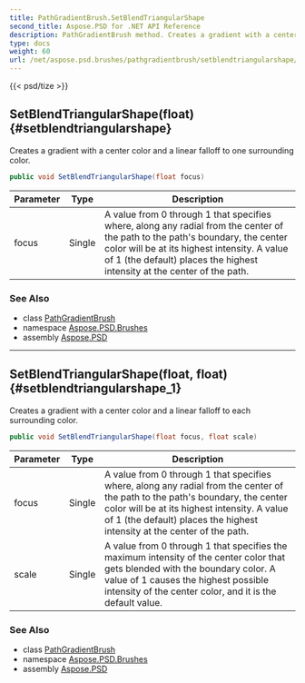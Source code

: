 ```yaml
---
title: PathGradientBrush.SetBlendTriangularShape
second_title: Aspose.PSD for .NET API Reference
description: PathGradientBrush method. Creates a gradient with a center color and a linear falloff to one surrounding color
type: docs
weight: 60
url: /net/aspose.psd.brushes/pathgradientbrush/setblendtriangularshape/
---
```

{{< psd/tize >}}
## SetBlendTriangularShape(float) {#setblendtriangularshape}

Creates a gradient with a center color and a linear falloff to one surrounding color.

```csharp
public void SetBlendTriangularShape(float focus)
```

| Parameter | Type | Description |
| --- | --- | --- |
| focus | Single | A value from 0 through 1 that specifies where, along any radial from the center of the path to the path's boundary, the center color will be at its highest intensity. A value of 1 (the default) places the highest intensity at the center of the path. |

### See Also

* class [PathGradientBrush](../)
* namespace [Aspose.PSD.Brushes](../../../aspose.psd.brushes/)
* assembly [Aspose.PSD](../../../)

---

## SetBlendTriangularShape(float, float) {#setblendtriangularshape_1}

Creates a gradient with a center color and a linear falloff to each surrounding color.

```csharp
public void SetBlendTriangularShape(float focus, float scale)
```

| Parameter | Type | Description |
| --- | --- | --- |
| focus | Single | A value from 0 through 1 that specifies where, along any radial from the center of the path to the path's boundary, the center color will be at its highest intensity. A value of 1 (the default) places the highest intensity at the center of the path. |
| scale | Single | A value from 0 through 1 that specifies the maximum intensity of the center color that gets blended with the boundary color. A value of 1 causes the highest possible intensity of the center color, and it is the default value. |

### See Also

* class [PathGradientBrush](../)
* namespace [Aspose.PSD.Brushes](../../../aspose.psd.brushes/)
* assembly [Aspose.PSD](../../../)


